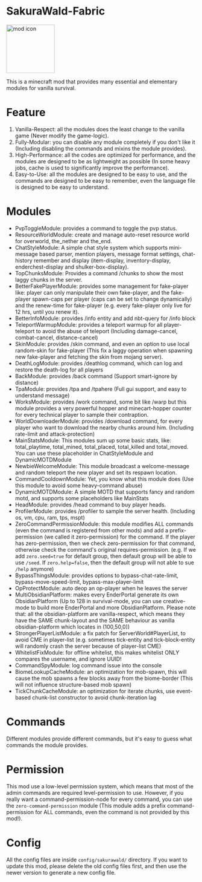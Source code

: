 # SakuraWald-Fabric
<img src="https://github.com/SakuraWald/sakurawald-fabric/raw/master/src/main/resources/assets/sakurawald/icon.png" width="128" alt="mod icon">

This is a minecraft mod that provides many essential and elementary modules for vanilla survival.

# Feature
1. Vanilla-Respect: all the modules does the least change to the vanilla game (Never modify the game-logic).
2. Fully-Modular: you can disable any module completely if you don't like it (Including disabling the commands and
   mixins the module provides).
3. High-Performance: all the codes are optimized for performance, and the modules are designed to be as lightweight as
   possible (In some heavy jobs, cache is used to significantly improve the performance).
4. Easy-to-Use: all the modules are designed to be easy to use, and the commands are designed to be easy to remember, even the language file is designed to be easy to understand.

# Modules
- PvpToggleModule: provides a command to toggle the pvp status.
- ResourceWorldModule: create and manage auto-reset resource world for overworld, the_nether and the_end. 
- ChatStyleModule: A simple chat style system which supports mini-message based parser, mention players, message format settings, chat-history remember and display (item-display, inventory-display, enderchest-display and shulker-box-display).
- TopChunksModule: Provides a command /chunks to show the most laggy chunks in the server. 
- BetterFakePlayerModule: provides some management for fake-player like: player can only manipulate their own fake-player, and the fake-player spawn-caps per player (caps can be set to change dynamically) and the renew-time for fake-player (e.g. every fake-player only live for 12 hrs, until you renew it).
- BetterInfoModule: provides /info entity and add nbt-query for /info block
- TeleportWarmupModule: provides a teleport warmup for all player-teleport to avoid the abuse of teleport (Including damage-cancel, combat-cancel, distance-cancel)
- SkinModule: provides /skin command, and even an option to use local random-skin for fake-player (This fix a laggy operation when spawning new fake-player and fetching the skin from mojang server).
- DeathLogModule: provides /deathlog command, which can log and restore the death-log for all players 
- BackModule: provides /back command (Support smart-ignore by distance)
- TpaModule: provides /tpa and /tpahere (Full gui support, and easy to understand message)
- WorksModule: provides /work command, some bit like /warp but this module provides a very powerful hopper and minecart-hopper counter for every technical player to sample their contraption.
- WorldDownloaderModule: provides /download command, for every player who want to download the nearby chunks around him. (Including rate-limit and attack-protection)
- MainStatsModule: This modules sum up some basic stats, like: total_playtime, total_mined, total_placed, total_killed and total_moved. You can use these placeholder in ChatStyleModule and DynamicMOTDModule
- NewbieWelcomeModule: This module broadcast a welcome-message and random teleport the new player and set its respawn location.
- CommandCooldownModule: Yet, you know what this module does (Use this module to avoid some heavy-command abuse)
- DynamicMOTDModule: A simple MOTD that supports fancy and random motd, and supports some placeholders like MainStats
- HeadModule: provides /head command to buy player heads.
- ProfilerModule: provides /profiler to sample the server health. (Including os, vm, cpu, ram, tps, mspt)
- ZeroCommandPermissionModule: this module modifies ALL commands (even the command is registered from other mods) and add a prefix-permission (we called it zero-permission) for the command. If the player has zero-permission, then we check zero-permission for that command, otherwise check the command's original requires-permission. (e.g. If we add `zero.seed=true` for default group, then default group will be able to use `/seed`. If `zero.help=false`, then the default group will not able to sue `/help` anymore)
- BypassThingsModule: provides options to bypass-chat-rate-limit, bypass-move-speed-limit, bypass-max-player-limit
- OpProtectModule: auto deop an op-player when he leaves the server
- MultiObsidianPlatform: makes every EnderPortal generate its own ObsidianPlatform (Up to 128 in survival-mode, you can use creative-mode to build more EnderPortal and more ObsidianPlatform. Please note that: all the obsidian-platform are vanilla-respect, which means they have the SAME chunk-layout and the SAME behaviour as vanilla obsidian-platform which locates in (100,50,0))
- StrongerPlayerListModule: a fix patch for ServerWorld#PlayerList, to avoid CME in player-list (e.g. sometimes tick-entity and tick-block-entity will randomly crash the server because of player-list CME)
- WhitelistFixModule: for offline whitelist, this makes whitelist ONLY compares the username, and ignore UUID!
- CommandSpyModule: log command issue into the console
- BiomeLookupCacheModule: an optimization for mob-spawn, this will cause the mob spawns a few blocks away from the biome-border (This will not influence structure-based mob spawn)
- TickChunkCacheModule: an optimization for iterate chunks, use event-based chunk-list constructor to avoid chunk-iteration lag

# Commands
Different modules provide different commands, but it's easy to guess what commands the module provides.

# Permission
This mod use a low-level permission system, which means that most of the admin commands are required level-permission to use. However, if you really want a command-permission-node for every command, you can use the `zero-command-permission` module (This module adds a prefix command-permission for ALL commands, even the command is not provided by this mod!).

# Config
All the config files are inside `config/sakurawald/` directory.
If you want to update this mod, please delete the old config files first, and then use the newer version to generate a new config file.